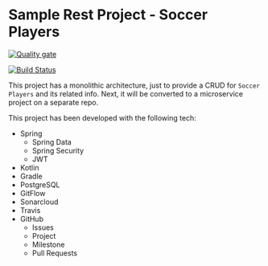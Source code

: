 # Sample Rest Project - Soccer Players

[![Quality gate](https://sonarcloud.io/api/project_badges/quality_gate?project=dritoferro_spring_monolithic)](https://sonarcloud.io/dashboard?id=dritoferro_spring_monolithic)

[![Build Status](https://travis-ci.org/dritoferro/spring_monolithic.svg?branch=develop)](https://travis-ci.org/dritoferro/spring_monolithic)

This project has a monolithic architecture, just to provide a CRUD for `Soccer Players` and its related info. Next, it will be converted to a microservice project on a separate repo.

This project has been developed with the following tech:

- Spring 
  - Spring Data 
  - Spring Security
  - JWT
- Kotlin
- Gradle
- PostgreSQL
- GitFlow
- Sonarcloud
- Travis
- GitHub
  - Issues
  - Project
  - Milestone
  - Pull Requests
